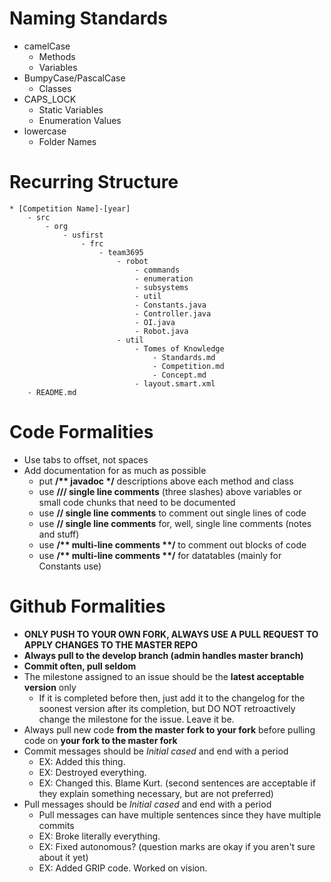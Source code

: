 # Naming Standards
* camelCase
 	- Methods
 	- Variables
* BumpyCase/PascalCase
 	- Classes
* CAPS_LOCK
	- Static Variables
 	- Enumeration Values
* lowercase
 	- Folder Names
	
# Recurring Structure
```
* [Competition Name]-[year]
	- src
		- org
			- usfirst
				- frc
					- team3695
						- robot
							- commands
							- enumeration
							- subsystems
							- util
							- Constants.java
							- Controller.java
							- OI.java
							- Robot.java
						- util
							- Tomes of Knowledge
								- Standards.md
								- Competition.md
								- Concept.md
							- layout.smart.xml
	- README.md
```						
# Code Formalities
* Use tabs to offset, not spaces
* Add documentation for as much as possible
	* put **/\*\* javadoc \*/** descriptions above each method and class
	* use **/// single line comments** (three slashes) above variables or small code chunks that need to be documented
	* use **// single line comments** to comment out single lines of code
	* use **// single line comments** for, well, single line comments (notes and stuff)
	* use **/\*\* multi-line comments \*\*/** to comment out blocks of code
	* use **/\*\* multi-line comments \*\*/** for datatables (mainly for Constants use)

# Github Formalities
* **ONLY PUSH TO YOUR OWN FORK, ALWAYS USE A PULL REQUEST TO APPLY CHANGES TO THE MASTER REPO**
* **Always pull to the develop branch (admin handles master branch)**
* **Commit often, pull seldom**
* The milestone assigned to an issue should be the **latest acceptable version** only
	* If it is completed before then, just add it to the changelog for the soonest version after its completion, but DO NOT retroactively change the milestone for the issue. Leave it be.
* Always pull new code **from the master fork to your fork** before pulling code on **your fork to the master fork**
* Commit messages should be *Initial cased* and end with a period
	* EX: Added this thing.
	* EX: Destroyed everything.
	* EX: Changed this. Blame Kurt.   (second sentences are acceptable if they explain something necessary, but are not preferred)
* Pull messages should be *Initial cased* and end with a period
	* Pull messages can have multiple sentences since they have multiple commits
	* EX: Broke literally everything.
	* EX: Fixed autonomous? (question marks are okay if you aren't sure about it yet)
	* EX: Added GRIP code. Worked on vision. 
